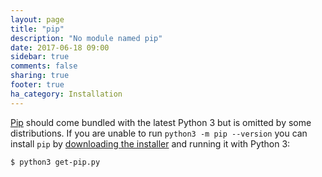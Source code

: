 ```yaml
---
layout: page
title: "pip"
description: "No module named pip"
date: 2017-06-18 09:00
sidebar: true
comments: false
sharing: true
footer: true
ha_category: Installation
---
```



[Pip](https://pip.pypa.io/en/stable/) should come bundled with the latest Python 3 but is omitted by some distributions. If you are unable to run `python3 -m pip --version` you can install `pip` by [downloading the installer](https://bootstrap.pypa.io/get-pip.py) and running it with Python 3:

```bash
$ python3 get-pip.py
```
